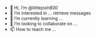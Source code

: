 - 👋 Hi, I’m @littlejosh800
- 👀 I’m interested in ... retrieve messages 
- 🌱 I’m currently learning ...
- 💞️ I’m looking to collaborate on ...
- 📫 How to reach me ...

<!---
littlejosh800/littlejosh800 is a ✨ special ✨ repository because its `README.md` (this file) appears on your GitHub profile.
You can click the Preview link to take a look at your changes.
--->
